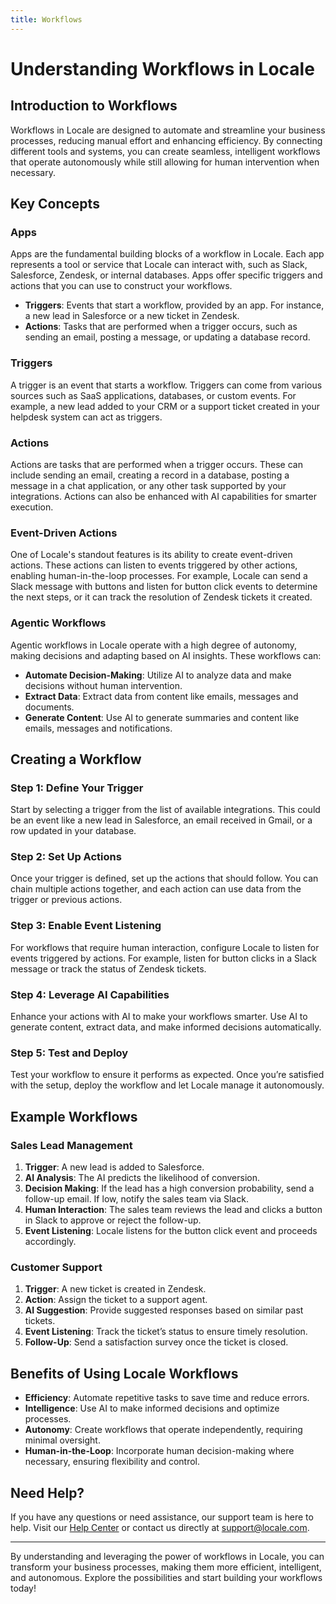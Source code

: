 ```yaml
---
title: Workflows
---
```

# Understanding Workflows in Locale

## Introduction to Workflows

Workflows in Locale are designed to automate and streamline your business processes, reducing manual effort and enhancing efficiency. By connecting different tools and systems, you can create seamless, intelligent workflows that operate autonomously while still allowing for human intervention when necessary.

## Key Concepts

### Apps

Apps are the fundamental building blocks of a workflow in Locale. Each app represents a tool or service that Locale can interact with, such as Slack, Salesforce, Zendesk, or internal databases. Apps offer specific triggers and actions that you can use to construct your workflows.

- **Triggers**: Events that start a workflow, provided by an app. For instance, a new lead in Salesforce or a new ticket in Zendesk.
- **Actions**: Tasks that are performed when a trigger occurs, such as sending an email, posting a message, or updating a database record.

### Triggers

A trigger is an event that starts a workflow. Triggers can come from various sources such as SaaS applications, databases, or custom events. For example, a new lead added to your CRM or a support ticket created in your helpdesk system can act as triggers.

### Actions

Actions are tasks that are performed when a trigger occurs. These can include sending an email, creating a record in a database, posting a message in a chat application, or any other task supported by your integrations. Actions can also be enhanced with AI capabilities for smarter execution.

### Event-Driven Actions

One of Locale's standout features is its ability to create event-driven actions. These actions can listen to events triggered by other actions, enabling human-in-the-loop processes. For example, Locale can send a Slack message with buttons and listen for button click events to determine the next steps, or it can track the resolution of Zendesk tickets it created.

### Agentic Workflows

Agentic workflows in Locale operate with a high degree of autonomy, making decisions and adapting based on AI insights. These workflows can:

- **Automate Decision-Making**: Utilize AI to analyze data and make decisions without human intervention.
- **Extract Data**: Extract data from content like emails, messages and documents.
- **Generate Content**: Use AI to generate summaries and content like emails, messages and notifications.

## Creating a Workflow

### Step 1: Define Your Trigger

Start by selecting a trigger from the list of available integrations. This could be an event like a new lead in Salesforce, an email received in Gmail, or a row updated in your database.

### Step 2: Set Up Actions

Once your trigger is defined, set up the actions that should follow. You can chain multiple actions together, and each action can use data from the trigger or previous actions.

### Step 3: Enable Event Listening

For workflows that require human interaction, configure Locale to listen for events triggered by actions. For example, listen for button clicks in a Slack message or track the status of Zendesk tickets.

### Step 4: Leverage AI Capabilities

Enhance your actions with AI to make your workflows smarter. Use AI to generate content, extract data, and make informed decisions automatically.

### Step 5: Test and Deploy

Test your workflow to ensure it performs as expected. Once you’re satisfied with the setup, deploy the workflow and let Locale manage it autonomously.

## Example Workflows

### Sales Lead Management

1. **Trigger**: A new lead is added to Salesforce.
2. **AI Analysis**: The AI predicts the likelihood of conversion.
3. **Decision Making**: If the lead has a high conversion probability, send a follow-up email. If low, notify the sales team via Slack.
4. **Human Interaction**: The sales team reviews the lead and clicks a button in Slack to approve or reject the follow-up.
5. **Event Listening**: Locale listens for the button click event and proceeds accordingly.

### Customer Support

1. **Trigger**: A new ticket is created in Zendesk.
2. **Action**: Assign the ticket to a support agent.
3. **AI Suggestion**: Provide suggested responses based on similar past tickets.
4. **Event Listening**: Track the ticket’s status to ensure timely resolution.
5. **Follow-Up**: Send a satisfaction survey once the ticket is closed.

## Benefits of Using Locale Workflows

- **Efficiency**: Automate repetitive tasks to save time and reduce errors.
- **Intelligence**: Use AI to make informed decisions and optimize processes.
- **Autonomy**: Create workflows that operate independently, requiring minimal oversight.
- **Human-in-the-Loop**: Incorporate human decision-making where necessary, ensuring flexibility and control.

## Need Help?

If you have any questions or need assistance, our support team is here to help. Visit our [Help Center](https://help.locale.ai) or contact us directly at [support@locale.com](mailto:support@locale.com).

---

By understanding and leveraging the power of workflows in Locale, you can transform your business processes, making them more efficient, intelligent, and autonomous. Explore the possibilities and start building your workflows today!
